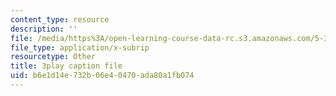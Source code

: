 ```yaml
---
content_type: resource
description: ''
file: /media/https%3A/open-learning-course-data-rc.s3.amazonaws.com/5-310-laboratory-chemistry-fall-2019/b6e1d14e732b06e40470ada80a1fb074_dgRLgf4oO2s.srt
file_type: application/x-subrip
resourcetype: Other
title: 3play caption file
uid: b6e1d14e-732b-06e4-0470-ada80a1fb074
---
```

